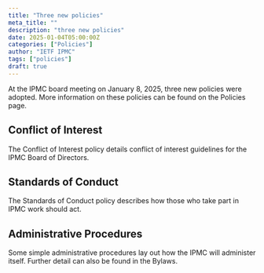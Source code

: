 ```yaml
---
title: "Three new policies"
meta_title: ""
description: "three new policies"
date: 2025-01-04T05:00:00Z
categories: ["Policies"]
author: "IETF IPMC"
tags: ["policies"]
draft: true
---
```


At the IPMC board meeting on January 8, 2025, three new policies were adopted. More information on these policies can be found on the Policies page. 

## Conflict of Interest 

The Conflict of Interest policy details conflict of interest guidelines for the IPMC Board of Directors.

## Standards of Conduct

The Standards of Conduct policy describes how those who take part in IPMC work should act.

## Administrative Procedures

Some simple administrative procedures lay out how the IPMC will administer itself. Further detail can also be found in the Bylaws.
